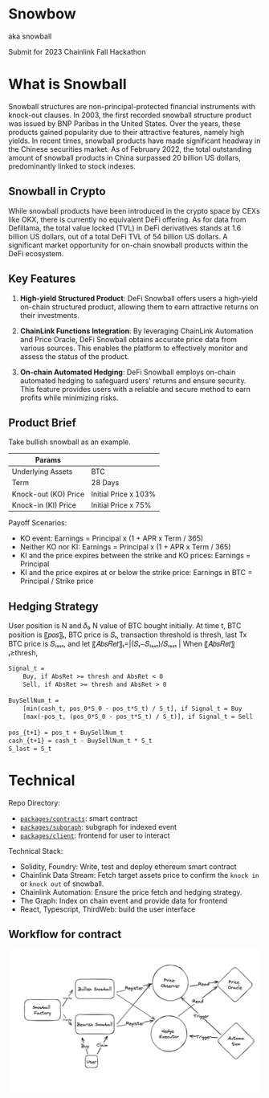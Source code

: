 
# Snowbow

aka snowball

Submit for 2023 Chainlink Fall Hackathon

# What is Snowball

Snowball structures are non-principal-protected financial instruments with knock-out clauses. In 2003, the first recorded snowball structure product was issued by BNP Paribas in the United States. Over the years, these products gained popularity due to their attractive features, namely high yields. In recent times, snowball products have made significant headway in the Chinese securities market. As of February 2022, the total outstanding amount of snowball products in China surpassed 20 billion US dollars, predominantly linked to stock indexes.

## Snowball in Crypto

While snowball products have been introduced in the crypto space by CEXs like OKX, there is currently no equivalent DeFi offering. As for data from Defillama, the total value locked (TVL) in DeFi derivatives stands at 1.6 billion US dollars, out of a total DeFi TVL of 54 billion US dollars. A significant market opportunity for on-chain snowball products within the DeFi ecosystem.

## Key Features

1. **High-yield Structured Product**: DeFi Snowball offers users a high-yield on-chain structured product, allowing them to earn attractive returns on their investments.

2. **ChainLink Functions Integration**: By leveraging ChainLink Automation and Price Oracle, DeFi Snowball obtains accurate price data from various sources. This enables the platform to effectively monitor and assess the status of the product.

3. **On-chain Automated Hedging**: DeFi Snowball employs on-chain automated hedging to safeguard users' returns and ensure security. This feature provides users with a reliable and secure method to earn profits while minimizing risks.

## Product Brief

Take bullish snowball as an example.

| Params               |                      |
| -------------------- | -------------------- |
| Underlying Assets    | BTC                  |
| Term                 | 28 Days              |
| Knock-out (KO) Price | Initial Price x 103% |
| Knock-in (KI) Price  | Initial Price x 75%  |

Payoff Scenarios:

- KO event: Earnings = Principal x (1 + APR x Term / 365)
- Neither KO nor KI: Earnings = Principal x (1 + APR x Term / 365)
- KI and the price expires between the strike and KO prices: Earnings = Principal
- KI and the price expires at or below the strike price: Earnings in BTC = Principal / Strike price

## Hedging Strategy
User position is N and 𝛿₀ N value of BTC bought initially. 
At time t, BTC position is 〖𝑝𝑜𝑠〗ₜ, BTC price is 𝑆ₜ, transaction threshold is thresh, last Tx BTC price is 𝑆ₗₐₛₜ, and let 〖𝐴𝑏𝑠𝑅𝑒𝑡〗ₜ=|(𝑆ₜ−𝑆ₗₐₛₜ)/𝑆ₗₐₛₜ |
When 〖𝐴𝑏𝑠𝑅𝑒𝑡〗ₜ≥thresh,
```
Signal_t = 
    Buy, if AbsRet >= thresh and AbsRet < 0
    Sell, if AbsRet >= thresh and AbsRet > 0

BuySellNum_t = 
    [min(cash_t, pos_0*S_0 - pos_t*S_t) / S_t], if Signal_t = Buy
    [max(-pos_t, (pos_0*S_0 - pos_t*S_t) / S_t)], if Signal_t = Sell

pos_{t+1} = pos_t + BuySellNum_t
cash_{t+1} = cash_t - BuySellNum_t * S_t
S_last = S_t
```



# Technical

Repo Directory:

- [`packages/contracts`](packages/contracts): smart contract
- [`packages/subgraph`](packages/subgraph): subgraph for indexed event
- [`packages/client`](packages/client): frontend for user to interact


Technical Stack: 

- Solidity, Foundry: Write, test and deploy ethereum smart contract
- Chainlink Data Stream: Fetch target assets price to confirm the `knock in` or `knock out` of snowball.
- Chainlink Automation: Ensure the price fetch and hedging strategy.
- The Graph: Index on chain event and provide data for frontend
- React, Typescript, ThirdWeb: build the user interface


## Workflow for contract

![](resources/contract_flow.png)



